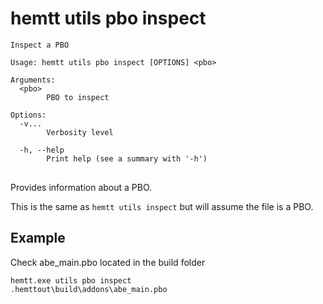# hemtt utils pbo inspect

<pre><code>Inspect a PBO

Usage: hemtt utils pbo inspect [OPTIONS] &lt;pbo&gt;

Arguments:
  &lt;pbo&gt;
        PBO to inspect

Options:
  -v...
        Verbosity level

  -h, --help
        Print help (see a summary with '-h')
</code>
</pre>

Provides information about a PBO.

This is the same as `hemtt utils inspect` but will assume the file is a PBO.

## Example
Check abe_main.pbo located in the build folder

<code>hemtt.exe utils pbo inspect .hemttout\build\addons\abe_main.pbo</code>
